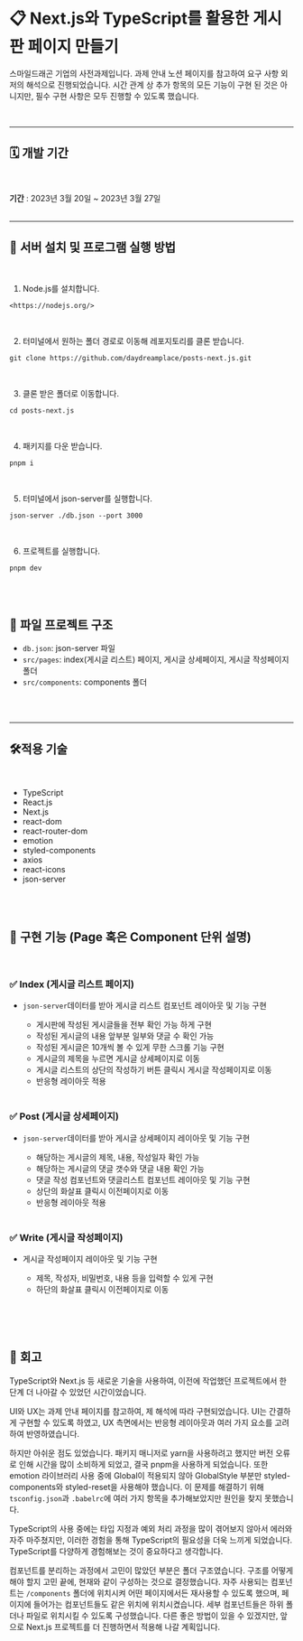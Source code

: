 # 📋 Next.js와 TypeScript를 활용한 게시판 페이지 만들기

스마일드래곤 기업의 사전과제입니다. 과제 안내 노션 페이지를 참고하여 요구 사항 외 저의 해석으로 진행되었습니다. 시간 관계 상 추가 항목의 모든 기능이 구현 된 것은 아니지만, 필수 구현 사항은 모두 진행할 수 있도록 했습니다.

<br />

---

## 🗓 개발 기간

<br />

**기간** : 2023년 3월 20일 ~ 2023년 3월 27일
<br />
<br />

---

## 🚧 서버 설치 및 프로그램 실행 방법

<br />

1. Node.js를 설치합니다.

```
<https://nodejs.org/>
```

<br />

2. 터미널에서 원하는 폴더 경로로 이동해 레포지토리를 클론 받습니다.

```
git clone https://github.com/daydreamplace/posts-next.js.git
```
<br />

3. 클론 받은 폴더로 이동합니다.
```
cd posts-next.js
```

<br />

4. 패키지를 다운 받습니다.

```
pnpm i
```

<br />

5. 터미널에서 json-server를 실행합니다.

```
json-server ./db.json --port 3000
```

<br />

6. 프로젝트를 실행합니다.

```
pnpm dev
```

<br />

<br />

## 📂 파일 프로젝트 구조

- `db.json`: json-server 파일
- `src/pages`: index(게시글 리스트) 페이지, 게시글 상세페이지, 게시글 작성페이지 폴더
- `src/components`: components 폴더
<br />
<br />

---

## 🛠적용 기술

<br />

- TypeScript
- React.js
- Next.js
- react-dom
- react-router-dom
- emotion
- styled-components
- axios
- react-icons
- json-server

<br /><br />

## 📑 구현 기능 (Page 혹은 Component 단위 설명)

<br/>

### ✅ Index (게시글 리스트 페이지)

- `json-server`데이터를 받아 게시글 리스트 컴포넌트 레이아웃 및 기능 구현
    - 게시판에 작성된 게시글들을 전부 확인 가능 하게 구현
    - 작성된 게시글의 내용 앞부분 일부와 댓글 수 확인 가능
    - 작성된 게시글은 10개씩 볼 수 있게 무한 스크롤 기능 구현
    - 게시글의 제목을 누르면 게시글 상세페이지로 이동
    - 게시글 리스트의 상단의 작성하기 버튼 클릭시 게시글 작성페이지로 이동
    - 반응형 레이아웃 적용
    
    <br />
    

### ✅ Post (게시글 상세페이지)

- `json-server`데이터를 받아 게시글 상세페이지 레이아웃 및 기능 구현
    - 해당하는 게시글의 제목, 내용, 작성일자 확인 가능
    - 해당하는 게시글의 댓글 갯수와 댓글 내용 확인 가능
    - 댓글 작성 컴포넌트와 댓글리스트 컴포넌트 레이아웃 및 기능 구현
    - 상단의 화살표 클릭시 이전페이지로 이동
    - 반응형 레이아웃 적용
    
    <br />
    

### ✅ Write (게시글 작성페이지)

- 게시글 작성페이지 레이아웃 및 기능 구현
    - 제목, 작성자, 비밀번호, 내용 등을 입력할 수 있게 구현
    - 하단의 화살표 클릭시 이전페이지로 이동
    
    <br />
    

<br /><br />

## 📝 회고

 TypeScript와 Next.js 등 새로운 기술을 사용하여, 이전에 작업했던 프로젝트에서 한 단계 더 나아갈 수 있었던 시간이었습니다. 

UI와 UX는 과제 안내 페이지를 참고하여, 제 해석에 따라 구현되었습니다. UI는 간결하게 구현할 수 있도록 하였고, UX 측면에서는 반응형 레이아웃과 여러 가지 요소를 고려하여 반영하였습니다.

 하지만 아쉬운 점도 있었습니다. 패키지 매니저로 yarn을 사용하려고 했지만 버전 오류로 인해 시간을 많이 소비하게 되었고, 결국 pnpm을 사용하게 되었습니다. 또한 emotion 라이브러리 사용 중에 Global이 적용되지 않아 GlobalStyle 부분만 styled-components와 styled-reset을 사용해야 했습니다. 이 문제를 해결하기 위해 `tsconfig.json`과 `.babelrc`에 여러 가지 항목을 추가해보았지만 원인을 찾지 못했습니다. 

 TypeScript의 사용 중에는 타입 지정과 예외 처리 과정을 많이 겪어보지 않아서 에러와 자주 마주쳤지만, 이러한 경험을 통해 TypeScript의 필요성을 더욱 느끼게 되었습니다. TypeScript를 다양하게 경험해보는 것이 중요하다고 생각합니다.

 컴포넌트를 분리하는 과정에서 고민이 많았던 부분은 폴더 구조였습니다. 구조를 어떻게 해야 할지 고민 끝에, 현재와 같이 구성하는 것으로 결정했습니다. 자주 사용되는 컴포넌트는 `/components` 폴더에 위치시켜 어떤 페이지에서든 재사용할 수 있도록 했으며, 페이지에 들어가는 컴포넌트들도 같은 위치에 위치시켰습니다. 세부 컴포넌트들은 하위 폴더나 파일로 위치시킬 수 있도록 구성했습니다. 다른 좋은 방법이 있을 수 있겠지만, 앞으로 Next.js 프로젝트를 더 진행하면서 적용해 나갈 계획입니다.
